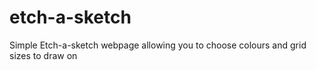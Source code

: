 # etch-a-sketch
Simple Etch-a-sketch webpage allowing you to choose colours and grid sizes to draw on
